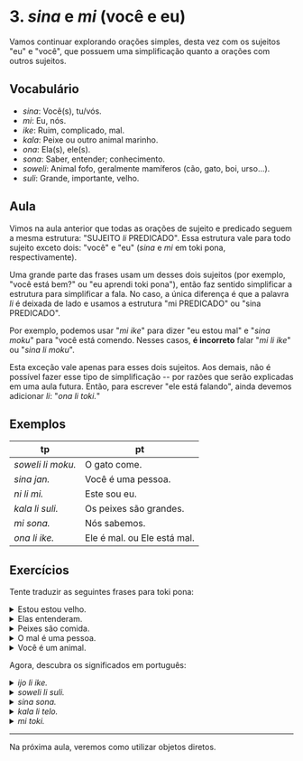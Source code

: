 # 3. _sina_ e _mi_ (você e eu)

Vamos continuar explorando orações simples, desta vez com os sujeitos "eu" e "você", que possuem uma simplificação quanto a orações com outros sujeitos.

## Vocabulário

- _sina_: Você(s), tu/vós.
- _mi_: Eu, nós.
- _ike_: Ruim, complicado, mal.
- _kala_: Peixe ou outro animal marinho.
- _ona_: Ela(s), ele(s).
- _sona_: Saber, entender; conhecimento.
- _soweli_: Animal fofo, geralmente mamíferos (cão, gato, boi, urso...).
- _suli_: Grande, importante, velho.

## Aula

Vimos na aula anterior que todas as orações de sujeito e predicado seguem a mesma estrutura: "SUJEITO _li_ PREDICADO". Essa estrutura vale para todo sujeito exceto dois: "você" e "eu" (_sina_ e _mi_ em toki pona, respectivamente).

Uma grande parte das frases usam um desses dois sujeitos (por exemplo, "você está bem?" ou "eu aprendi toki pona"), então faz sentido simplificar a estrutura para simplificar a fala. No caso, a única diferença é que a palavra _li_ é deixada de lado e usamos a estrutura "mi PREDICADO" ou "sina PREDICADO".

Por exemplo, podemos usar "_mi ike_" para dizer "eu estou mal" e "_sina moku_" para "você está comendo. Nesses casos, **é incorreto** falar "_mi li ike_" ou "_sina li moku_".

Esta exceção vale apenas para esses dois sujeitos. Aos demais, não é possível fazer esse tipo de simplificação -- por razões que serão explicadas em uma aula futura. Então, para escrever "ele está falando", ainda devemos adicionar _li_: "_ona li toki._"

## Exemplos

tp | pt
-|-
_soweli li moku._ | O gato come.
_sina jan._ | Você é uma pessoa.
_ni li mi._ | Este sou eu.
_kala li suli._ | Os peixes são grandes.
_mi sona._ | Nós sabemos.
_ona li ike._ | Ele é mal. ou Ele está mal.

## Exercícios

Tente traduzir as seguintes frases para toki pona:

<p>
<details><summary>Estou estou velho.</summary><p><em>mi suli.</em></p></details>
<details><summary>Elas entenderam.</summary><p><em>ona li sona.</em></p></details>
<details><summary>Peixes são comida.</summary><p><em>kala li moku.</em></p></details>
<details><summary>O mal é uma pessoa.</summary><p><em>ike li jan.</em></p></details>
<details><summary>Você é um animal.</summary><p><em>sina soweli.</em></p></details>
</p>

Agora, descubra os significados em português:

<p>
<details><summary><em>ijo li ike.</em></summary><p>A coisa é ruim. ou A coisa está mal.</p></details>
<details><summary><em>soweli li suli.</em></summary><p>Os animais são grandes.</p></details>
<details><summary><em>sina sona.</em></summary><p>Você sabe. ou Você conhece.</p></details>
<details><summary><em>kala li telo.</em></summary><p>O peixe está molhado.</p></details>
<details><summary><em>mi toki.</em></summary><p>Eu estou falando.</p></details>
</p>

---

Na próxima aula, veremos como utilizar objetos diretos.

